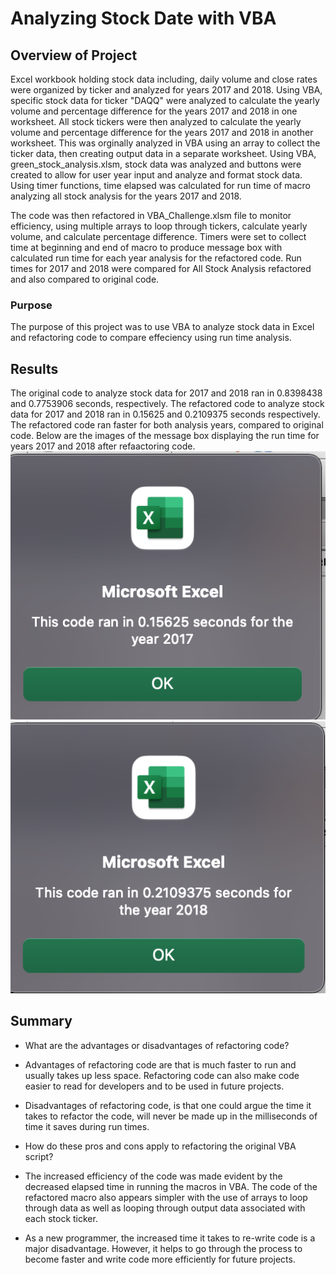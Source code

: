 # Analyzing Stock Date with VBA

## Overview of Project
Excel workbook holding stock data including, daily volume and close rates were organized by ticker and analyzed for years 2017 and 2018. Using VBA, specific stock data for ticker "DAQQ" were analyzed to calculate the yearly volume and percentage difference for the years 2017 and 2018 in one worksheet. All stock tickers were then analyzed to calculate the yearly volume and percentage difference for the years 2017 and 2018 in another worksheet. This was orginally analyzed in VBA using an array to collect the ticker data, then creating output data in a separate worksheet. Using VBA, green_stock_analysis.xlsm, stock data was analyzed and buttons were created to allow for user year input and analyze and format stock data. Using timer functions, time elapsed was calculated for run time of macro analyzing all stock analysis for the years 2017 and 2018. 

The code was then refactored in VBA_Challenge.xlsm file to monitor efficiency, using multiple arrays to loop through tickers, calculate yearly volume, and calculate percentage difference. Timers were set to collect time at beginning and end of macro to produce message box with calculated run time for each year analysis for the refactored code. Run times for 2017 and 2018 were compared for All Stock Analysis refactored and also compared to original code. 

### Purpose
The purpose of this project was to use VBA to analyze stock data in Excel and refactoring code to compare effeciency using run time analysis. 

## Results
The original code to analyze stock data for 2017 and 2018 ran in 0.8398438 and 0.7753906 seconds, respectively. The refactored code to analyze stock data for 2017 and 2018 ran in 0.15625 and 0.2109375 seconds respectively. The refactored code ran faster for both analysis years, compared to original code. Below are the images of the message box displaying the run time for years 2017 and 2018 after refaactoring code. 
![2017_Refactored_RunTime](/Resources/VBA_Challenge_2017.png)
![2018_Refactored_RunTime](/Resources/VBA_Challenge_2018.png)

## Summary
 
 - What are the advantages or disadvantages of refactoring code?
 - Advantages of refactoring code are that is much faster to run and usually takes up less space. Refactoring code can also make code easier to read for developers and to be used in future projects. 
 - Disadvantages of refactoring code, is that one could argue the time it takes to refactor the code, will never be made up in the milliseconds of time it saves during run times. 

- How do these pros and cons apply to refactoring the original VBA script?
- The increased efficiency of the code was made evident by the decreased elapsed time in running the macros in VBA. The code of the refactored macro also appears simpler with the use of arrays to loop through data as well as looping through output data associated with each stock ticker. 
- As a new programmer, the increased time it takes to re-write code is a major disadvantage. However, it helps to go through the process to become faster and write code more efficiently for future projects. 
